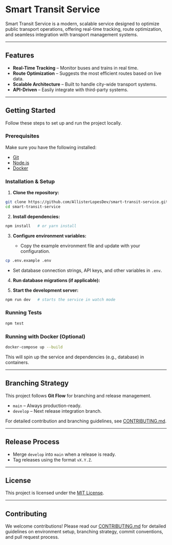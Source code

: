 # Smart Transit Service

Smart Transit Service is a modern, scalable service designed to optimize public transport operations, offering real-time tracking, route optimization, and seamless integration with transport management systems.

---

## Features

- **Real-Time Tracking** – Monitor buses and trains in real time.
- **Route Optimization** – Suggests the most efficient routes based on live data.
- **Scalable Architecture** – Built to handle city-wide transport systems.
- **API-Driven** – Easily integrate with third-party systems.

---

## Getting Started

Follow these steps to set up and run the project locally.

### Prerequisites

Make sure you have the following installed:

- [Git](https://git-scm.com/)
- [Node.js](https://nodejs.org/)
- [Docker](https://www.docker.com/)

### Installation & Setup

1. **Clone the repository:**

```bash
git clone https://github.com/AllisterLopesDev/smart-transit-service.git
cd smart-transit-service
```

2. **Install dependencies:**

```bash
npm install   # or yarn install
```

3. **Configure environment variables:**

   - Copy the example environment file and update with your configuration.

```bash
cp .env.example .env
```

- Set database connection strings, API keys, and other variables in `.env`.

4. **Run database migrations (if applicable):**

5. **Start the development server:**

```bash
npm run dev   # starts the service in watch mode
```

### Running Tests

```bash
npm test
```

### Running with Docker (Optional)

```bash
docker-compose up --build
```

This will spin up the service and dependencies (e.g., database) in containers.

---

## Branching Strategy

This project follows **Git Flow** for branching and release management.

- `main` – Always production-ready.
- `develop` – Next release integration branch.

For detailed contribution and branching guidelines, see [CONTRIBUTING.md](CONTRIBUTING.md).

---

## Release Process

- Merge `develop` into `main` when a release is ready.
- Tag releases using the format `vX.Y.Z`.

---

## License

This project is licensed under the [MIT License](LICENSE).

---

## Contributing

We welcome contributions! Please read our [CONTRIBUTING.md](CONTRIBUTING.md) for detailed guidelines on environment setup, branching strategy, commit conventions, and pull request process.
